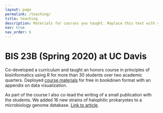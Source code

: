 ```yaml
---
layout: page
permalink: /teaching/
title: teaching
description: Materials for courses you taught. Replace this text with your description.
nav: true
nav_order: 6
---
```




# BIS 23B (Spring 2020) at UC Davis

Co-developed a curriculum and taught an honors course in principles of bioinformatics using R for more than 30 students over two academic quarters. 
Deployed [course materials](https://bookdown.org/joelrome88/bis23b/) for free in bookdown format with an appendix on data visualization.

As part of the course I also co-lead the writing of a small publication with the students. We added 16 new strains of halophilic prokaryotes to a microbiology genome database. [Link to article](https://d1wqtxts1xzle7.cloudfront.net/71775904/e01540-19.full-libre.pdf).



